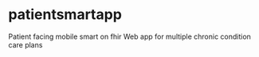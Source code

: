 # patientsmartapp
Patient facing mobile smart on fhir  Web app for multiple chronic condition care plans

